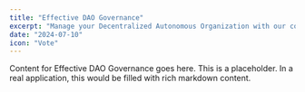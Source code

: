 ```yaml
---
title: "Effective DAO Governance"
excerpt: "Manage your Decentralized Autonomous Organization with our comprehensive suite of governance tools."
date: "2024-07-10"
icon: "Vote"
---
```


Content for Effective DAO Governance goes here. This is a placeholder. In a real application, this would be filled with rich markdown content.
